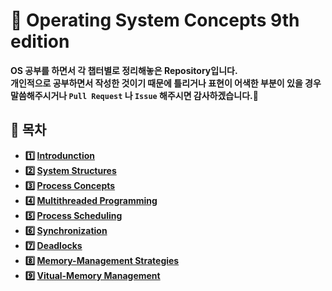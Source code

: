 # :bookmark_tabs: Operating System Concepts 9th edition    

__OS 공부를 하면서 각 챕터별로 정리해놓은 Repository입니다.   
개인적으로 공부하면서 작성한 것이기 때문에 틀리거나 표현이 어색한 부분이 있을 경우 말씀해주시거나 `Pull Request` 나 `Issue` 해주시면 감사하겠습니다.:bow:__   

## :bookmark_tabs: 목차   
  - __:one: [Introdunction](https://github.com/seongbeenkim/CS-Interview/blob/master/OS/Chapter1.%20Introduction.md)__     
  - __:two: [System Structures](https://github.com/seongbeenkim/CS-Interview/blob/master/OS/Chapter2.%20System%20Structures.md)__   
  - __:three: [Process Concepts](https://github.com/seongbeenkim/CS-Interview/blob/master/OS/Chapter3.%20Process%20Concept.md)__     
  - __:four: [Multithreaded Programming](https://github.com/seongbeenkim/CS-Interview/blob/master/OS/Chapter4.%20Multithreaded%20Programming.md)__   
  - __:five: [Process Scheduling](https://github.com/seongbeenkim/CS-Interview/blob/master/OS/Chapter5.%20Process%20Scheduling.md)__   
  - __:six: [Synchronization](https://github.com/seongbeenkim/CS-Interview/blob/master/OS/Chapter6.%20Synchronization.md)__   
  - __:seven: [Deadlocks](https://github.com/seongbeenkim/CS-Interview/tree/master/Network)__   
  - __:eight: [Memory-Management Strategies](https://github.com/seongbeenkim/CS-Interview/tree/master/Network)__   
  - __:nine: [Vitual-Memory Management](https://github.com/seongbeenkim/CS-Interview/tree/master/Network)__   
